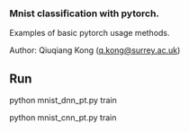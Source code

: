 ### Mnist classification with pytorch. 
Examples of basic pytorch usage methods. 

Author: Qiuqiang Kong (q.kong@surrey.ac.uk)

## Run
python mnist_dnn_pt.py train

python mnist_cnn_pt.py train
